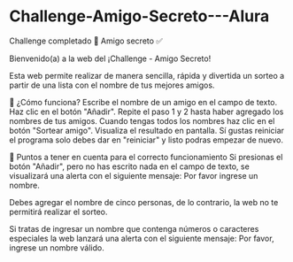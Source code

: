 # Challenge-Amigo-Secreto---Alura
Challenge completado 🎁 Amigo secreto ✅

Bienvenido(a) a la web del ¡Challenge - Amigo Secreto!

Esta web permite realizar de manera sencilla, rápida y divertida un sorteo a partir de una lista con el nombre de tus mejores amigos.

👀 ¿Cómo funciona?
Escribe el nombre de un amigo en el campo de texto.
Haz clic en el botón "Añadir".
Repite el paso 1 y 2 hasta haber agregado los nombres de tus amigos.
Cuando tengas todos los nombres haz clic en el botón "Sortear amigo".
Visualiza el resultado en pantalla.
Sí gustas reiniciar el programa solo debes dar en "reiniciar" y listo podras empezar de nuevo.

📌 Puntos a tener en cuenta para el correcto funcionamiento
Si presionas el botón "Añadir", pero no has escrito nada en el campo de texto, se visualizará una alerta con el siguiente mensaje: Por favor ingrese un nombre.

Debes agregar el nombre de cinco personas, de lo contrario, la web no te permitirá realizar el sorteo.

Si tratas de ingresar un nombre que contenga números o caracteres especiales la web lanzará una alerta con el siguiente mensaje: Por favor, ingrese un nombre válido.
